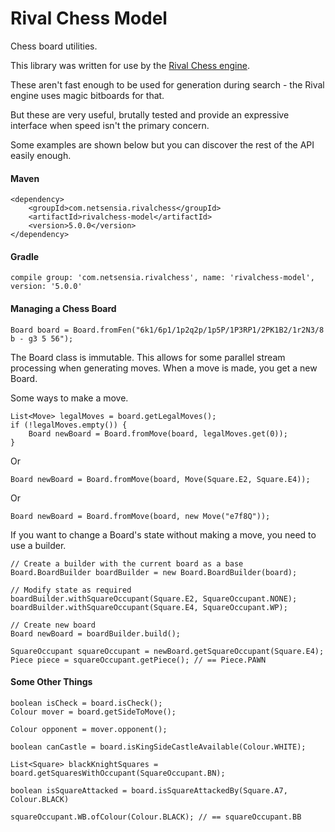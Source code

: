 Rival Chess Model
=================

Chess board utilities. 

This library was written for use by the [Rival Chess engine](https://github.com/chris-moreton/rivalchess-engine).

These aren't fast enough to be used for generation during search - the Rival engine uses magic bitboards for that.

But these are very useful, brutally tested and provide an expressive interface when speed isn't the primary concern.

Some examples are shown below but you can discover the rest of the API easily enough.

#### Maven

    <dependency>
        <groupId>com.netsensia.rivalchess</groupId>
        <artifactId>rivalchess-model</artifactId>
        <version>5.0.0</version>
    </dependency>
    
#### Gradle

    compile group: 'com.netsensia.rivalchess', name: 'rivalchess-model', version: '5.0.0'

#### Managing a Chess Board

    Board board = Board.fromFen("6k1/6p1/1p2q2p/1p5P/1P3RP1/2PK1B2/1r2N3/8 b - g3 5 56");
    
The Board class is immutable. This allows for some parallel stream processing when generating moves.
When a move is made, you get a new Board.

Some ways to make a move.
    
    List<Move> legalMoves = board.getLegalMoves();
    if (!legalMoves.empty()) {
        Board newBoard = Board.fromMove(board, legalMoves.get(0));
    }
    
Or
  
    Board newBoard = Board.fromMove(board, Move(Square.E2, Square.E4));

Or

    Board newBoard = Board.fromMove(board, new Move("e7f8Q"));
        
If you want to change a Board's state without making a move, you need to use a builder.

    // Create a builder with the current board as a base
    Board.BoardBuilder boardBuilder = new Board.BoardBuilder(board);
    
    // Modify state as required
    boardBuilder.withSquareOccupant(Square.E2, SquareOccupant.NONE);
    boardBuilder.withSquareOccupant(Square.E4, SquareOccupant.WP);
    
    // Create new board
    Board newBoard = boardBuilder.build();
    
    SquareOccupant squareOccupant = newBoard.getSquareOccupant(Square.E4);
    Piece piece = squareOccupant.getPiece(); // == Piece.PAWN
            
#### Some Other Things

    boolean isCheck = board.isCheck();
    Colour mover = board.getSideToMove();
    
    Colour opponent = mover.opponent();
    
    boolean canCastle = board.isKingSideCastleAvailable(Colour.WHITE);

    List<Square> blackKnightSquares = board.getSquaresWithOccupant(SquareOccupant.BN);

    boolean isSquareAttacked = board.isSquareAttackedBy(Square.A7, Colour.BLACK)
    
    squareOccupant.WB.ofColour(Colour.BLACK); // == squareOccupant.BB
